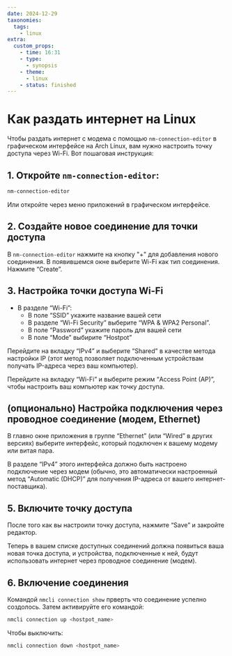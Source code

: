 ```yaml
---
date: 2024-12-29
taxonomies:
  tags:
    - linux
extra:
  custom_props:
    - time: 16:31
    - type:
      - synopsis
    - theme: 
      - linux
    - status: finished
---
```


# Как раздать интернет на Linux
Чтобы раздать интернет с модема с помощью `nm-connection-editor` в графическом интерфейсе на Arch Linux, вам нужно настроить точку доступа через Wi-Fi. Вот пошаговая инструкция:

## 1. Откройте `nm-connection-editor`:
```sh
nm-connection-editor
```
Или откройте через меню приложений в графическом интерфейсе.

## 2. Создайте новое соединение для точки доступа
В `nm-connection-editor` нажмите на кнопку "+" для добавления нового соединения.
В появившемся окне выберите Wi-Fi как тип соединения. Нажмите “Create”.

## 3. Настройка точки доступа Wi-Fi
- В разделе “Wi-Fi”:
	- В поле “SSID” укажите название вашей сети 
	- В разделе “Wi-Fi Security” выберите “WPA & WPA2 Personal”.
	- В поле “Password” укажите пароль для вашей сети
	- В поле “Mode” выбирите “Hostpot”
	
Перейдите на вкладку “IPv4” и выберите “Shared” в качестве метода настройки IP (этот метод позволяет подключенным устройствам получать IP-адреса через ваш компьютер).

Перейдите на вкладку “Wi-Fi” и выберите режим “Access Point (AP)”, чтобы настроить ваш компьютер как точку доступа.

## (опционально) Настройка подключения через проводное соединение (модем, Ethernet)
В главно окне приложения в группе “Ethernet” (или “Wired” в других версиях) выберите интерфейс, который подключен к вашему модему или витая пара.

В разделе “IPv4” этого интерфейса должно быть настроено подключение через модем (обычно, это автоматически настроенный метод “Automatic (DHCP)” для получения IP-адреса от вашего интернет-поставщика).

## 5. Включите точку доступа
После того как вы настроили точку доступа, нажмите “Save” и закройте редактор.

Теперь в вашем списке доступных соединений должна появиться ваша новая точка доступа, и устройства, подключенные к ней, будут использовать интернет через проводное соединение (модем).

## 6. Включение соединения
Командой `nmcli connection show` прверть что соединение успелно создолось. Затем активируйте его командой:
```sh
nmcli connection up <hostpot_name>
```

Чтобы выключить:
```sh
nmcli connection down <hostpot_name>
```